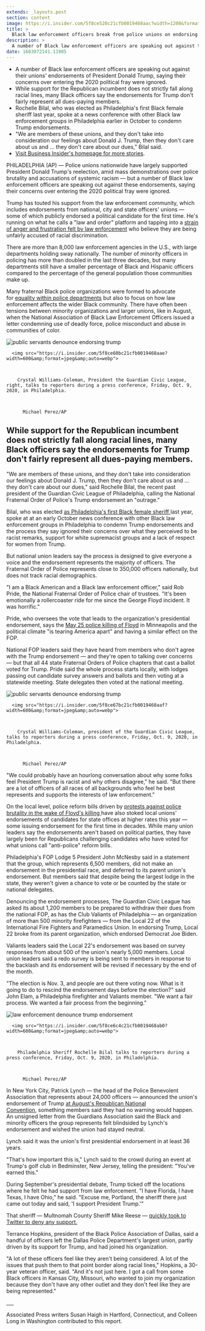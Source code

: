 ```yaml
--- 
extends: _layouts.post 
section: content 
image: https://i.insider.com/5f8ce520c21cfb0019468aac?width=1200&format=jpeg 
title: > 
  Black law enforcement officers break from police unions on endorsing Trump 
description: > 
  A number of Black law enforcement officers are speaking out against their unions' endorsements of President Donald Trump, saying their concerns over entering the 2020 political fray were ignored.Rochelle Bilal, who was elected as Philadelphia's first Black female sheriff last year, spoke at a news conference with other Black law enforcement groups in Philadelphia earlier in October to condemn Trump endorsements.There are more than 8,000 law enforcement agencies in the U.S., with large departments holding sway nationally.Many fraternal Black police organizations were formed to advocate for equality within police departments but also to focus on how law enforcement affects the wider Black community."I am a Black American and a Black law enforcement officer," said Rob Pride, the National Fraternal Order of Police chair of trustees. 
date: 1603072141.11905 
--- 
```

<div><ul class="summary-list">
<li>A number of Black law enforcement officers are speaking out against their unions' endorsements of President Donald Trump, saying their concerns over entering the 2020 political fray were ignored.</li>
<li>While support for the Republican incumbent does not strictly fall along racial lines, many Black officers say the endorsements for Trump don't fairly represent all dues-paying members.</li>
<li>Rochelle Bilal, who was elected as Philadelphia's first Black female sheriff last year, spoke at a news conference with other Black law enforcement groups in Philadelphia earlier in October to condemn Trump endorsements.</li>
<li>"We are members of these unions, and they don't take into consideration our feelings about Donald J. Trump, then they don't care about us and ... they don't care about our dues," Bilal said.</li>
<li><a href="https://www.businessinsider.com/?hprecirc-bullet">Visit Business Insider's homepage for more stories</a>.</li>
</ul>
<p id="gpt-post-election_2020-mobile_in_post_ad-fluid-1" class="ad ad-wrapper fluid in-post only-mobile"></p>

<p id="gpt-post-election_2020-desktop_in_post_ad-fluid-1" class="ad ad-wrapper fluid in-post only-desktop"></p>
<p>PHILADELPHIA (AP) &#8212; Police unions nationwide have largely supported President Donald Trump's reelection, amid mass demonstrations over police brutality and accusations of systemic racism &#8212; but a number of Black law enforcement officers are speaking out against these endorsements, saying their concerns over entering the 2020 political fray were ignored.</p><p>Trump has touted his support from the law enforcement community, which includes endorsements from national, city and state officers' unions &#8212; some of which publicly endorsed a political candidate for the first time. He's running on what he calls a "law and order" platform and tapping into a&#160;<a href="https://apnews.com/article/438c1f1b1f76836ec6ee0c943cb1db3f">strain of anger and frustration felt by law enforcement</a>&#160;who believe they are being unfairly accused of racial discrimination.</p><p>There are more than 8,000 law enforcement agencies in the U.S., with large departments holding sway nationally. The number of minority officers in policing has more than doubled in the last three decades, but many departments still have a smaller percentage of Black and Hispanic officers compared to the percentage of the general population those communities make up.</p><p>Many fraternal Black police organizations were formed to advocate for&#160;<a href="https://apnews.com/article/race-and-ethnicity-civil-service-police-law-enforcement-agencies-lawsuits-45221e2d28805b3a0e4d5b0800f5529e">equality within police departments</a>&#160;but also to focus on how law enforcement affects the wider Black community. There have often been tensions between minority organizations and larger unions, like in August, when the National Association of Black Law Enforcement Officers issued a letter condemning use of deadly force, police misconduct and abuse in communities of color.</p><p>
      <img class="lazy-image " src="" alt="public servants denounce endorsing trump">
    
    
      <img src="https://i.insider.com/5f8ce60bc21cfb0019468aae?width=600&amp;format=jpeg&amp;auto=webp">
    
    
    
        Crystal Williams-Coleman, President the Guardian Civic League, right, talks to reporters during a press conference, Friday, Oct. 9, 2020, in Philadelphia.
      

        
          Michael Perez/AP
        
    
</p><h2>While support for the Republican incumbent does not strictly fall along racial lines, many Black officers say the endorsements for Trump don't fairly represent all dues-paying members.</h2><p>"We are members of these unions, and they don't take into consideration our feelings about Donald J. Trump, then they don't care about us and ... they don't care about our dues," said Rochelle Bilal, the recent past president of the Guardian Civic League of Philadelphia, calling the National Fraternal Order of Police's Trump endorsement an "outrage."</p>
<p id="gpt-post-election_2020-mobile_in_post_ad-fluid-2" class="ad ad-wrapper fluid in-post only-mobile"></p>

<p id="gpt-post-election_2020-desktop_in_post_ad-fluid-2" class="ad ad-wrapper fluid in-post only-desktop"></p>
<p>Bilal, who was elected&#160;<a href="https://apnews.com/article/f30b84ffbd6341a0a050f50ac2a93b54">as Philadelphia's first Black female sheriff&#160;</a>last year, spoke at at an early October news conference with other Black law enforcement groups in Philadelphia to condemn Trump endorsements and the process they say ignored their concerns over what they perceived to be racist remarks, support for white supremacist groups and a lack of respect for women from Trump.</p><p>But national union leaders say the process is designed to give everyone a voice and the endorsement represents the majority of officers. The Fraternal Order of Police represents close to 350,000 officers nationally, but does not track racial demographics.</p><p>"I am a Black American and a Black law enforcement officer," said Rob Pride, the National Fraternal Order of Police chair of trustees. "It's been emotionally a rollercoaster ride for me since the George Floyd incident. It was horrific."</p><p>Pride, who oversees the vote that leads to the organization's presidential endorsement, says the&#160;<a href="https://apnews.com/article/a55d2662f200ead0da4fed9e923b60a7">May 25 police killing of Floyd</a>&#160;in Minneapolis and the political climate "is tearing America apart" and having a similar effect on the FOP.</p>
<p id="gpt-post-election_2020-mobile_in_post_ad-fluid-3" class="ad ad-wrapper fluid in-post only-mobile"></p>

<p id="gpt-post-election_2020-desktop_in_post_ad-fluid-3" class="ad ad-wrapper fluid in-post only-desktop"></p>
<p>National FOP leaders said they have heard from members who don't agree with the Trump endorsement &#8212; and they're open to talking over concerns &#8212; but that all 44 state Fraternal Orders of Police chapters that cast a ballot voted for Trump. Pride said the whole process starts locally, with lodges passing out candidate survey answers and ballots and then voting at a statewide meeting. State delegates then voted at the national meeting.</p><p>
      <img class="lazy-image " src="" alt="public servants denounce endorsing trump">
    
    
      <img src="https://i.insider.com/5f8ce67bc21cfb0019468aaf?width=600&amp;format=jpeg&amp;auto=webp">
    
    
    
        Crystal Williams-Coleman, president of the Guardian Civic League, talks to reporters during a press conference, Friday, Oct. 9, 2020, in Philadelphia.
      

        
          Michael Perez/AP
        
    
</p><p>"We could probably have an hourlong conversation about why some folks feel President Trump is racist and why others disagree," he said. "But there are a lot of officers of all races of all backgrounds who feel he best represents and supports the interests of law enforcement."</p><p>On the local level, police reform bills driven by&#160;<a href="https://apnews.com/article/54e9e9117e2903e3ec99ee15c76e74a6">protests against police brutality in the wake of Floyd's killing&#160;</a>have also stoked local unions' endorsements of candidates for state offices at higher rates this year &#8212; some issuing endorsement for the first time in decades. While many union leaders say the endorsements aren't based on political parties, they have largely been for Republicans challenging candidates who have voted for what unions call "anti-police" reform bills.</p><p>Philadelphia's FOP Lodge 5 President John McNesby said in a statement that the group, which represents 6,500 members, did not make an endorsement in the presidential race, and deferred to its parent union's endorsement. But members said that despite being the largest lodge in the state, they weren't given a chance to vote or be counted by the state or national delegates.</p>
<p id="gpt-post-election_2020-mobile_in_post_ad-fluid-4" class="ad ad-wrapper fluid in-post only-mobile"></p>

<p id="gpt-post-election_2020-desktop_in_post_ad-fluid-4" class="ad ad-wrapper fluid in-post only-desktop"></p>
<p>Denouncing the endorsement processes, The Guardian Civic League has asked its about 1,200 members to be prepared to withdraw their dues from the national FOP, as has the Club Valiants of Philadelphia &#8212; an organization of more than 500 minority firefighters &#8212; from the Local 22 of the International Fire Fighters and Paramedics Union. In endorsing Trump, Local 22 broke from its parent organization, which endorsed Democrat Joe Biden.</p><p>Valiants leaders said the Local 22's endorsement was based on survey responses from about 500 of the union's nearly 5,000 members. Local union leaders said a redo survey is being sent to members in response to the backlash and its endorsement will be revised if necessary by the end of the month.</p><p>"The election is Nov. 3, and people are out there voting now. What is it going to do to rescind the endorsement days before the election?" said John Elam, a Philadelphia firefighter and Valiants member. "We want a fair process. We wanted a fair process from the beginning."</p><p>
      <img class="lazy-image " src="" alt="law enforcement denounce trump endorsement">
    
    
      <img src="https://i.insider.com/5f8ce6c4c21cfb0019468ab0?width=600&amp;format=jpeg&amp;auto=webp">
    
    
    
        Philadelphia Sheriff Rochelle Bilal talks to reporters during a press conference, Friday, Oct. 9, 2020, in Philadelphia.
      

        
          Michael Perez/AP
        
    
</p><p>In New York City, Patrick Lynch &#8212; the head of the Police Benevolent Association that represents about 24,000 officers &#8212; announced the union's endorsement of Trump&#160;<a href="https://apnews.com/article/d375608014209ef443cd5defafa486dd">at August's Republican National Convention,</a>&#160;something members said they had no warning would happen. An unsigned letter from the Guardians Association said the Black and minority officers the group represents felt blindsided by Lynch's endorsement and wished the union had stayed neutral.</p>
<p id="gpt-post-election_2020-mobile_in_post_ad-fluid-5" class="ad ad-wrapper fluid in-post only-mobile"></p>

<p id="gpt-post-election_2020-desktop_in_post_ad-fluid-5" class="ad ad-wrapper fluid in-post only-desktop"></p>
<p>Lynch said it was the union's first presidential endorsement in at least 36 years.</p><p>"That's how important this is," Lynch said to the crowd during an event at Trump's golf club in Bedminster, New Jersey, telling the president: "You've earned this."</p><p>During September's presidential debate, Trump ticked off the locations where he felt he had support from law enforcement. "I have Florida, I have Texas, I have Ohio," he said. "Excuse me, Portland, the sheriff there just came out today and said, 'I support President Trump.'"</p><p>That sheriff &#8212; Multnomah County Sheriff Mike Reese &#8212;&#160;<a href="https://apnews.com/65e9180ca829616cff33dd6c1398170b">quickly took to Twitter to deny any support.</a></p>
<p id="gpt-post-election_2020-mobile_in_post_ad-fluid-6" class="ad ad-wrapper fluid in-post only-mobile"></p>

<p id="gpt-post-election_2020-desktop_in_post_ad-fluid-6" class="ad ad-wrapper fluid in-post only-desktop"></p>
<p>Terrance Hopkins, president of the Black Police Association of Dallas, said a handful of officers left the Dallas Police Department's largest union, partly driven by its support for Trump, and had joined his organization.</p><p>"A lot of these officers feel like they aren't being considered. A lot of the issues that push them to that point border along racial lines," Hopkins, a 30-year veteran officer, said. "And it's not just here. I got a call from some Black officers in Kansas City, Missouri, who wanted to join my organization because they don't have any other outlet and they don't feel like they are being represented."</p><p>___</p><p>Associated Press writers Susan Haigh in Hartford, Connecticut, and Colleen Long in Washington contributed to this report.</p>
                  </div>